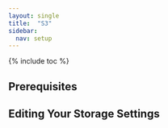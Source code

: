 ```yaml
---
layout: single
title:  "S3"
sidebar:
  nav: setup
---
```


{% include toc %}

## Prerequisites

## Editing Your Storage Settings
